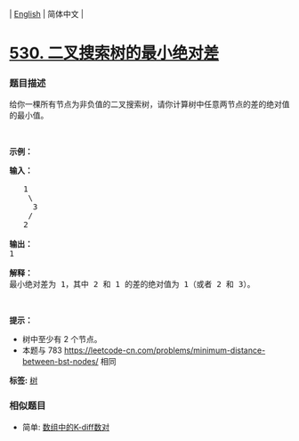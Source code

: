 | [English](README_EN.md) | 简体中文 |

# [530. 二叉搜索树的最小绝对差](https://leetcode-cn.com/problems/minimum-absolute-difference-in-bst)
 ### 题目描述
<p>给你一棵所有节点为非负值的二叉搜索树，请你计算树中任意两节点的差的绝对值的最小值。</p>

<p>&nbsp;</p>

<p><strong>示例：</strong></p>

<pre><strong>输入：</strong>

   1
    \
     3
    /
   2

<strong>输出：</strong>
1

<strong>解释：
</strong>最小绝对差为 1，其中 2 和 1 的差的绝对值为 1（或者 2 和 3）。
</pre>

<p>&nbsp;</p>

<p><strong>提示：</strong></p>

<ul>
	<li>树中至少有 2 个节点。</li>
	<li>本题与 783 <a href="https://leetcode-cn.com/problems/minimum-distance-between-bst-nodes/">https://leetcode-cn.com/problems/minimum-distance-between-bst-nodes/</a> 相同</li>
</ul>

**标签:**  [树](https://leetcode-cn.com/tag/tree) 
 ### 相似题目
- 简单:	[数组中的K-diff数对](https://leetcode-cn.com/problems/k-diff-pairs-in-an-array) 
